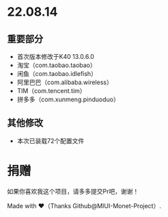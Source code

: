 # 22.08.14

## 重要部分

- 首次版本修改于K40 13.0.6.0
- 淘宝（com.taobao.taobao）
- 闲鱼（com.taobao.idlefish）
- 阿里巴巴（com.alibaba.wireless）
- TIM（com.tencent.tim）
- 拼多多（com.xunmeng.pinduoduo）

## 其他修改

- 本次已装载72个配置文件

# 捐赠

如果你喜欢我这个项目，请多多提交Pr吧，谢谢！

Made with ♥（Thanks Github@MIUI-Monet-Project）.